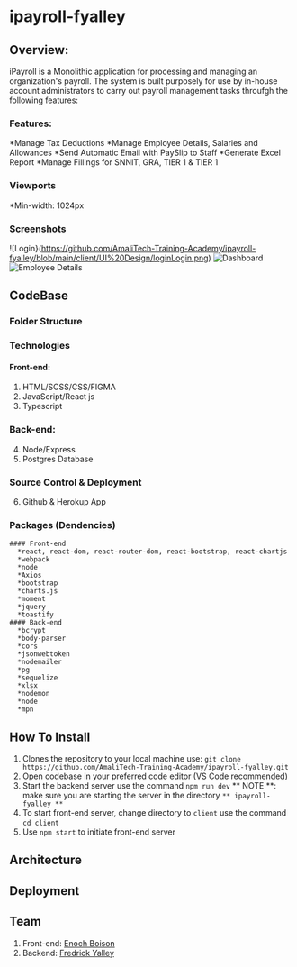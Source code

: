 
# ipayroll-fyalley

## Overview:
  iPayroll is a Monolithic application for processing and managing an organization's payroll. The system is built purposely for use by in-house account administrators to carry out payroll management tasks throufgh the following features:

### Features:
*Manage Tax Deductions
*Manage Employee Details, Salaries and Allowances
*Send Automatic Email with PaySlip to Staff
*Generate Excel Report
*Manage Fillings for SNNIT, GRA, TIER 1 & TIER 1

### Viewports
  *Min-width: 1024px

### Screenshots
![Login}(https://github.com/AmaliTech-Training-Academy/ipayroll-fyalley/blob/main/client/UI%20Design/loginLogin.png)
![Dashboard](https://github.com/AmaliTech-Training-Academy/ipayroll-fyalley/blob/main/client/UI%20Design/Home.png)
![Employee Details](https://github.com/AmaliTech-Training-Academy/ipayroll-fyalley/blob/main/client/UI%20Design/Employees_newipayroll-employees.png)

## CodeBase
  ### Folder Structure
  ### Technologies
  #### Front-end:
  1. HTML/SCSS/CSS/FIGMA
  2. JavaScript/React js 
  3. Typescript
  
  ### Back-end:
  4. Node/Express
  5. Postgres Database
  
  ### Source Control & Deployment
  6. Github & Herokup App
  
  ### Packages (Dendencies)
    #### Front-end
      *react, react-dom, react-router-dom, react-bootstrap, react-chartjs
      *webpack
      *node
      *Axios
      *bootstrap
      *charts.js
      *moment
      *jquery
      *toastify
    #### Back-end
      *bcrypt
      *body-parser
      *cors
      *jsonwebtoken
      *nodemailer
      *pg
      *sequelize
      *xlsx
      *nodemon
      *node
      *mpn
 
 ## How To Install 
 1. Clones the repository to your local machine use: `git clone https://github.com/AmaliTech-Training-Academy/ipayroll-fyalley.git`
 2. Open codebase in your preferred code editor (VS Code recommended)
 3. Start the backend server use the command `npm run dev` ** NOTE **: make sure you are starting the server in the directory `** ipayroll-fyalley **`
 4. To start front-end server, change directory to `client` use the command `cd client`
 5. Use `npm start` to initiate front-end server
  
 ## Architecture
 ## Deployment
 ##  Team
  1. Front-end: [Enoch Boison](https://github.com/devBoison)
  2. Backend: [Fredrick Yalley](https://github.com/fredrick-yalley)


